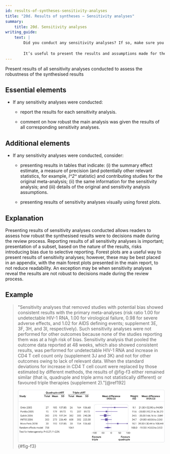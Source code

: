 ```yaml
---
id: results-of-syntheses-sensitivity-analyses
title: "20d. Results of syntheses – Sensitivity analyses"
summary:
    title: 20d. Sensitivity analyses
writing_guide:
    text: |
        Did you conduct any sensitivity analyses? If so, make sure you report the results of all of them and comment on how robust you think the main analysis is, depending on the results of the corresponding sensitivity analyses. 

        It’s useful to present the results and assumptions made for the original and sensitivity analyses side by side in tables and/or forest plots.  
---
```


Present results of all sensitivity analyses conducted to assess the robustness of the synthesised results

## Essential elements

-   If any sensitivity analyses were conducted:

    -   report the results for each sensitivity analysis.

    -   comment on how robust the main analysis was given the results of
        all corresponding sensitivity analyses.

## Additional elements

-   If any sensitivity analyses were conducted, consider:

    -   presenting results in tables that indicate: (i) the summary
        effect estimate, a measure of precision (and potentially other
        relevant statistics, for example, *I^2^* statistic) and
        contributing studies for the original meta-analysis; (ii) the
        same information for the sensitivity analysis; and (iii) details
        of the original and sensitivity analysis assumptions.

    -   presenting results of sensitivity analyses visually using forest
        plots.

## Explanation 

Presenting results of sensitivity analyses conducted
allows readers to assess how robust the synthesised results were to
decisions made during the review process. Reporting results of all
sensitivity analyses is important; presentation of a subset, based on
the nature of the results, risks introducing bias due to selective
reporting. Forest plots are a useful way to present results of
sensitivity analyses; however, these may be best placed in an appendix,
with the main forest plots presented in the main report, to not reduce
readability. An exception may be when sensitivity analyses reveal the
results are not robust to decisions made during the review process.

## Example

> "Sensitivity analyses that removed studies with potential bias showed
consistent results with the primary meta-analyses (risk ratio 1.00 for
undetectable HIV-1 RNA, 1.00 for virological failure, 0.98 for severe
adverse effects, and 1.02 for AIDS defining events; supplement 3E, 3F,
3H, and 3I, respectively). Such sensitivity analyses were not performed
for other outcomes because none of the studies reporting them was at a
high risk of bias. Sensitivity analysis that pooled the outcome data
reported at 48 weeks, which also showed consistent results, was
performed for undetectable HIV-1 RNA and increase in CD4 T cell count
only (supplement 3J and 3K) and not for other outcomes owing to lack of
relevant data. When the standard deviations for increase in CD4 T cell
count were replaced by those estimated by different methods, the results
of @fig-f3 either remained similar (that is,
quadruple and triple arms not statistically different) or favoured
triple therapies (supplement 2)."[@ref192]
> 
> ![The figure displays for each study included in the meta-analysis the summary statistics (mean, standard deviation, and sample size) for the quadruple and triple combination antiretroviral therapies (cART) groups, and the mean difference and its 95% confidence interval for the continuous outcome, CD4 T cell count (cells/μL). Reproduced from Feng et al. @ref192 (n.d.fi)](../uploads/pagm061901.f3.jpg){#fig-f3}